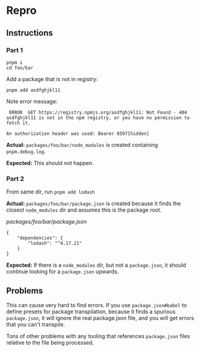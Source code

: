 # Repro

## Instructions

### Part 1

```
pnpm i
cd foo/bar
```

Add a package that is not in registry:

```
pnpm add asdfghjkl11
```

Note error message:

```
 ERROR  GET https://registry.npmjs.org/asdfghjkl11: Not Found - 404
asdfghjkl11 is not in the npm registry, or you have no permission to fetch it.

An authorization header was used: Bearer 8597[hidden]
```

**Actual:** `packages/foo/bar/node_modules` is created containing `pnpm.debug.log`.

**Expected:** This should not happen.

### Part 2

From same dir, run `pnpm add lodash`

**Actual:** `packages/foo/bar/package.json` is created because it finds the closest `node_modules` dir and assumes this is the package root.

_packages/foo/bar/package.json_

```
{
	"dependencies": {
		"lodash": "^4.17.21"
	}
}
```

**Expected:** If there is a `node_modules` dir, but not a `package.json`, it should continue looking for a `package.json` upwards.

## Problems

This can cause very hard to find errors. If you use `package.json#babel` to define presets for package transpilation, because it finds a spurious `package.json`, it will ignore the real package.json file, and you will get errors that you can't transpile.

Tons of other problems with any tooling that references `package.json` files relative to the file being processed.
